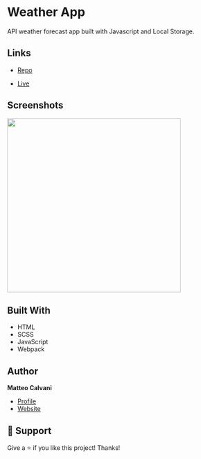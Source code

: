 # Weather App

<p>API weather forecast app built with Javascript and Local Storage.</p>

## Links

- [Repo](https://github.com/1987mat/Weather_App 'Repo')

- [Live](https://1987mat.github.io/Weather_App 'Live View')

## Screenshots

<img src="https://user-images.githubusercontent.com/64235918/194168818-ffe24472-96f7-4dc1-a366-a43137c885ac.png" width="400"/>

## Built With

- HTML
- SCSS
- JavaScript
- Webpack

## Author

**Matteo Calvani**

- [Profile](https://github.com/1987mat 'Matteo Calvani')
- [Website](https://1987mat.github.io/Portfolio_Site)

## 🤝 Support

Give a ⭐️ if you like this project! Thanks!
